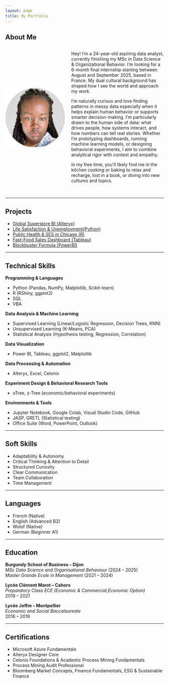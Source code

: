 ```yaml
---
layout: page
title: My Portfolio
---
```

## About Me  
    
<div style="display: flex; align-items: center; gap: 20px; margin-bottom: 2rem;">
  <img src="/assets/img/Profile.jpg" alt="Profile picture" width="190"/>
  <div>
      
Hey! I’m a 24-year-old aspiring data analyst, currently finishing my MSc in Data Science & Organizational Behavior. I’m looking for a 6-month final internship starting between August and September 2025, based in France. My dual cultural background has shaped how I see the world and approach my work.

I’m naturally curious and love finding patterns in messy data especially when it helps explain human behavior or supports smarter decision-making. I’m particularly drawn to the human side of data: what drives people, how systems interact, and how numbers can tell real stories. Whether I’m prototyping dashboards, running machine learning models, or designing behavioral experiments, I aim to combine analytical rigor with context and empathy.

In my free time, you’ll likely find me in the kitchen cooking or baking to relax and recharge, lost in a book, or diving into new cultures and topics.
  </div>
</div>
 
---

## Projects

- [Global Superstore BI (Alteryx)](/projects/GlobalSuperstoreBI.md)
- [Life Satisfaction & Unemployment(Python)](/projects/LifeSatisfaction&WorkStress.md)
- [Public Health & SES in Chicago (R)](/projects/PublicHealth&SocioeconomicAnalysisinChicago.md)
- [Fast-Food Sales Dashboard (Tableau)](/projects/fast-food-sales.md)
- [Blockbuster Formula (PowerBI)](/projects/PowerBIMovie.md)

---

## Technical Skills

**Programming & Languages**
- Python (Pandas, NumPy, Matplotlib, Scikit-learn)
- R (RShiny, ggplot2)
- SQL
- VBA
  
**Data Analysis & Machine Learning**
- Supervised Learning (Linear/Logistic Regression, Decision Trees, KNN)
- Unsupervised Learning (K-Means, PCA)
- Statistical Analysis (Hypothesis testing, Regression, Correlation)

**Data Visualization**
- Power BI, Tableau, ggplot2, Matplotlib
  
**Data Processing & Automation**
- Alteryx, Excel, Celonis

**Experiment Design & Behavioral Research Tools**
- oTree, z-Tree (economic/behavioral experiments)
  
**Environments & Tools**
- Jupyter Notebook, Google Colab, Visual Studio Code, GitHub
- JASP, GRETL (Statistical testing)
- Office Suite (Word, PowerPoint, Outlook)

---

## Soft Skills

- Adaptability & Autonomy
- Critical Thinking & Attention to Detail
- Structured Curiosity
- Clear Communication
- Team Collaboration
- Time Management

---

## Languages

- French (Native)  
- English (Advanced B2)
- Wolof (Native)   
- German (Beginner A1)

---

## Education

**Burgundy School of Business – Dijon**  
*MSc Data Science and Organisational Behaviour* (2024 – 2025)  
*Master Grande Ecole in Management* (2021 – 2024)  

**Lycée Clément Marot – Cahors**  
*Preparatory Class ECE (Economic & Commercial,Economic Option)*  
2019 – 2021

**Lycée Joffre – Montpellier**  
*Economic and Social Baccalaureate*  
2016 – 2019

---

## Certifications
- Microsoft Azure Fundamentals 
- Alteryx Designer Core 
- Celonis Foundations & Academic Process Mining Fundamentals
- Process Mining Audit Professional
- Bloomberg Market Concepts, Finance Fundamentals, ESG & Sustainable Finance


